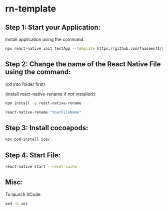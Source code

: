 # rn-template
## Step 1: Start your Application:

Install application using the command:
```bash
npx react-native init testApp --template https://github.com/Taaseen71/rn-template.git
```

## Step 2: Change the name of the React Native File using the command:

(cd into folder first)

(install react-native-rename if not installed:)
   ```bash
   npm install -g react-native-rename
   ```


```bash
react-native-rename "YourFileName"
```

## Step 3: Install cocoapods: 

```bash
npx pod-install ios/
```

## Step 4: Start File:

```bash
react-native start --reset-cache
```

## Misc: 
To launch XCode
```bash
xed -b ios
```
